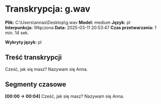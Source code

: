 # Transkrypcja: g.wav

**Plik:** C:\Users\annas\Desktop\g.wav
**Model:** medium
**Język:** pl
**Interpunkcja:** Włączona
**Data:** 2025-03-11 20:53:47
**Czas przetwarzania:** 1 min. 14 sek.

**Wykryty język:** pl

## Treść transkrypcji

Cześć, jak się masz? Nazywam się Anna.

## Segmenty czasowe

**[00:00 -> 00:04]** Cześć, jak się masz? Nazywam się Anna.

